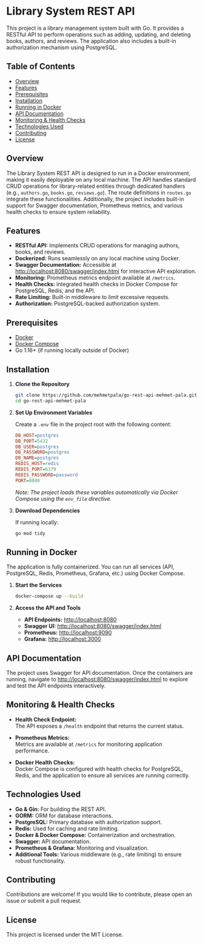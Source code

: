 # Library System REST API

This project is a library management system built with Go. It provides a RESTful API to perform operations such as adding, updating, and deleting books, authors, and reviews. The application also includes a built-in authorization mechanism using PostgreSQL.

## Table of Contents

- [Overview](#overview)
- [Features](#features)
- [Prerequisites](#prerequisites)
- [Installation](#installation)
- [Running in Docker](#running-in-docker)
- [API Documentation](#api-documentation)
- [Monitoring & Health Checks](#monitoring--health-checks)
- [Technologies Used](#technologies-used)
- [Contributing](#contributing)
- [License](#license)

## Overview

The Library System REST API is designed to run in a Docker environment, making it easily deployable on any local machine. The API handles standard CRUD operations for library-related entities through dedicated handlers (e.g., `authors.go`, `books.go`, `reviews.go`). The route definitions in `routes.go` integrate these functionalities. Additionally, the project includes built-in support for Swagger documentation, Prometheus metrics, and various health checks to ensure system reliability.

## Features

- **RESTful API:** Implements CRUD operations for managing authors, books, and reviews.
- **Dockerized:** Runs seamlessly on any local machine using Docker.
- **Swagger Documentation:** Accessible at [http://localhost:8080/swagger/index.html](http://localhost:8080/swagger/index.html) for interactive API exploration.
- **Monitoring:** Prometheus metrics endpoint available at `/metrics`.
- **Health Checks:** Integrated health checks in Docker Compose for PostgreSQL, Redis, and the API.
- **Rate Limiting:** Built-in middleware to limit excessive requests.
- **Authorization:** PostgreSQL-backed authorization system.

## Prerequisites

- [Docker](https://www.docker.com/)
- [Docker Compose](https://docs.docker.com/compose/)
- Go 1.16+ (if running locally outside of Docker)

## Installation

1. **Clone the Repository**

   ```sh
   git clone https://github.com/mehmetpala/go-rest-api-mehmet-pala.git
   cd go-rest-api-mehmet-pala
   ```

2. **Set Up Environment Variables**

   Create a `.env` file in the project root with the following content:

   ```ini
   DB_HOST=postgres
   DB_PORT=5432
   DB_USER=postgres
   DB_PASSWORD=postgres
   DB_NAME=postgres
   REDIS_HOST=redis
   REDIS_PORT=6379
   REDIS_PASSWORD=password
   PORT=8080
   ```

   *Note: The project loads these variables automatically via Docker Compose using the `env_file` directive.*

3. **Download Dependencies**

   If running locally:

   ```sh
   go mod tidy
   ```

## Running in Docker

The application is fully containerized. You can run all services (API, PostgreSQL, Redis, Prometheus, Grafana, etc.) using Docker Compose.

1. **Start the Services**

   ```sh
   docker-compose up --build
   ```

2. **Access the API and Tools**

   - **API Endpoints:** [http://localhost:8080](http://localhost:8080)
   - **Swagger UI:** [http://localhost:8080/swagger/index.html](http://localhost:8080/swagger/index.html)
   - **Prometheus:** [http://localhost:9090](http://localhost:9090)
   - **Grafana:** [http://localhost:3000](http://localhost:3000)

## API Documentation

The project uses Swagger for API documentation. Once the containers are running, navigate to [http://localhost:8080/swagger/index.html](http://localhost:8080/swagger/index.html) to explore and test the API endpoints interactively.

## Monitoring & Health Checks

- **Health Check Endpoint:**  
  The API exposes a `/health` endpoint that returns the current status.
  
- **Prometheus Metrics:**  
  Metrics are available at `/metrics` for monitoring application performance.
  
- **Docker Health Checks:**  
  Docker Compose is configured with health checks for PostgreSQL, Redis, and the application to ensure all services are running correctly.

## Technologies Used

- **Go & Gin:** For building the REST API.
- **GORM:** ORM for database interactions.
- **PostgreSQL:** Primary database with authorization support.
- **Redis:** Used for caching and rate limiting.
- **Docker & Docker Compose:** Containerization and orchestration.
- **Swagger:** API documentation.
- **Prometheus & Grafana:** Monitoring and visualization.
- **Additional Tools:** Various middleware (e.g., rate limiting) to ensure robust functionality.

## Contributing

Contributions are welcome! If you would like to contribute, please open an issue or submit a pull request.

## License

This project is licensed under the MIT License.